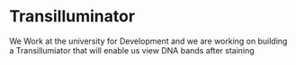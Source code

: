 # Transilluminator

We Work at the university for Development and we are working on building a Transillumiator that will enable us view DNA bands after staining
